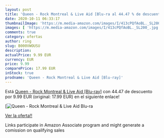 ```yaml
---
layout: post
title: 'Queen - Rock Montreal & Live Aid [Blu-ra al 44.47 % de descuento'
date: 2020-10-11 06:33:17
thumbnailImage: 'https://m.media-amazon.com/images/I/413cPQfAoBL._SL200_.jpg'
images: [ 'https://m.media-amazon.com/images/I/413cPQfAoBL._SL200_.jpg' ]
comments: true
category: ofertas
author: ring
slug: B000VWOUSU
description:
actualPrice: 9.99 EUR
currency: EUR
price: 9.99
comparePrice: 17.99 EUR
inStock: true
prodname: 'Queen - Rock Montreal & Live Aid [Blu-ray]'
---
```


Está [Queen - Rock Montreal & Live Aid [Blu-ray]](https://www.amazon.fr/dp/B000VWOUSU/?tag=tolees0d-21) con 44.47 de descuento por 9.99 EUR (original: 17.99 EUR) en el siguiente enlace!

[![Queen - Rock Montreal & Live Aid [Blu-ra](https://m.media-amazon.com/images/I/413cPQfAoBL._SL200_.jpg)](https://www.amazon.fr/dp/B000VWOUSU/?tag=tolees0d-21)

[Ver la oferta!!](https://www.amazon.fr/dp/B000VWOUSU/?tag=tolees0d-21)

Links participate in Amazon Associate program and might generate a comission on qualifying sales


